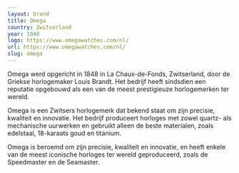 ```yaml
---
layout: brand
title: Omega
country: Zwitserland
year: 1848
logo: https://www.omegawatches.com/nl/
url: https://www.omegawatches.com/nl/
slug: omega
---
```

Omega werd opgericht in 1848 in La Chaux-de-Fonds, Zwitserland, door de Griekse horlogemaker Louis Brandt. Het bedrijf heeft sindsdien een reputatie opgebouwd als een van de meest prestigieuze horlogemerken ter wereld.

Omega is een Zwitsers horlogemerk dat bekend staat om zijn precisie, kwaliteit en innovatie. Het bedrijf produceert horloges met zowel quartz- als mechanische uurwerken en gebruikt alleen de beste materialen, zoals edelstaal, 18-karaats goud en titanium.

Omega is beroemd om zijn precisie, kwaliteit en innovatie, en heeft enkele van de meest iconische horloges ter wereld geproduceerd, zoals de Speedmaster en de Seamaster.

